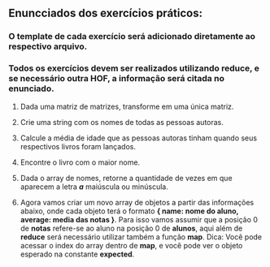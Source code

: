 ## Enuncciados dos exercícios práticos:

### O template de cada exercício será adicionado diretamente ao respectivo arquivo.

### Todos os exercícios devem ser realizados utilizando **reduce**, e se necessário outra HOF, a informação será citada no enunciado.

1. Dada uma matriz de matrizes, transforme em uma única matriz.

2. Crie uma string com os nomes de todas as pessoas autoras.

3. Calcule a média de idade que as pessoas autoras tinham quando seus respectivos livros foram lançados.

4. Encontre o livro com o maior nome.

5. Dada o array de nomes, retorne a quantidade de vezes em que aparecem a letra **_a_** maiúscula ou minúscula.

6. Agora vamos criar um novo array de objetos a partir das informações abaixo, onde cada objeto terá o formato **{ name: nome do aluno, average: media das notas }**. Para isso vamos assumir que a posição 0 de **notas** refere-se ao aluno na posição 0 de **alunos**, aqui além de **reduce** será necessário utilizar também a função **map**. Dica: Você pode acessar o index do array dentro de **map**, e você pode ver o objeto esperado na constante **expected**.